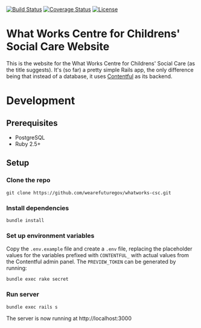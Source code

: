[![Build Status](https://img.shields.io/circleci/project/github/wearefuturegov/whatworks-csc.svg?style=for-the-badge)](https://circleci.com/gh/wearefuturegov/whatworks-csc)
[![Coverage Status](https://img.shields.io/coveralls/wearefuturegov/what-works-centre.svg?style=for-the-badge)](https://coveralls.io/r/wearefuturegov/what-works-centre)
[![License](http://img.shields.io/:license-apache-blue.svg?style=for-the-badge)](http://www.apache.org/licenses/LICENSE-2.0.html)

# What Works Centre for Childrens' Social Care Website

This is the website for the What Works Centre for Childrens' Social Care (as the
title suggests). It's (so far) a pretty simple Rails app, the only difference
being that instead of a database, it uses [Contentful](https://www.contentful.com/)
as its backend.

# Development

## Prerequisites

* PostgreSQL
* Ruby 2.5+

## Setup

### Clone the repo

```
git clone https://github.com/wearefuturegov/whatworks-csc.git
```

### Install dependencies

```
bundle install
```

### Set up environment variables

Copy the `.env.example` file and create a `.env` file, replacing the placeholder
values for the variables prefixed with `CONTENTFUL_` with actual values
from the Contentful admin panel. The `PREVIEW_TOKEN` can be generated by running:

```
bundle exec rake secret
```

### Run server

```
bundle exec rails s
```

The server is now running at http://localhost:3000
